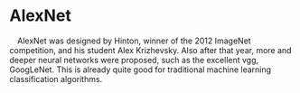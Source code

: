 # AlexNet
&ensp;&ensp;AlexNet was designed by Hinton, winner of the 2012 ImageNet competition, and his student Alex Krizhevsky. Also after that year, more and deeper neural networks were proposed, such as the excellent vgg, GoogLeNet. This is already quite good for traditional machine learning classification algorithms.